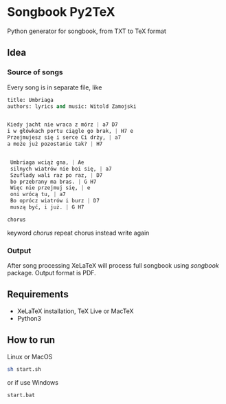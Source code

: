 # Songbook Py2TeX

Python generator for songbook, from TXT to TeX format

## Idea

### Source of songs

Every song is in separate file, like
```python
title: Umbriaga
authors: lyrics and music: Witold Zamojski


Kiedy jacht nie wraca z mórz | a7 D7
i w główkach portu ciągle go brak, | H7 e
Przejmujesz się i serce Ci drży, | a7
a może już pozostanie tak? | H7


 Umbriaga wciąż gna, | Ae
 silnych wiatrów nie boi się, | a7
 Szuflady wali raz po raz, | D7
 bo przebrany ma bras. | G H7
 Więc nie przejmuj się, | e
 oni wrócą tu, | a7
 Bo oprócz wiatrów i burz | D7
 muszą być, i już. | G H7

chorus
```

keyword *chorus* repeat chorus instead write again

### Output

After song processing XeLaTeX will process full songbook using *songbook* package.
Output format is PDF.

## Requirements
- XeLaTeX installation, TeX Live or MacTeX
- Python3

## How to run

Linux or MacOS
```bash
sh start.sh
```
or if use Windows
```bash
start.bat
```
